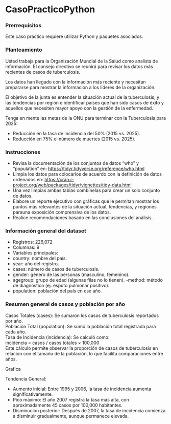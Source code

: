 # CasoPracticoPython

### Prerrequisitos
Este caso práctico requiere utilizar Python y paquetes asociados.  

### Planteamiento
Usted trabaja para la Organización Mundial de la Salud como analista de información. El consejo directivo se reunirá para revisar los datos más recientes de casos de tuberculosis.  

Los datos han llegado con la información más reciente y necesitan prepararse para mostrar la información a los líderes de la organización.  

El objetivo de la junta es entender la situación actual de la tuberculosis, y las tendencias por región e identificar países que han sido casos de éxito y aquellos que necesiten mayor apoyo con la gestión de la enfermedad.  

Tenga en mente las metas de la ONU para terminar con la Tuberculosis para 2025:  

- Reducción en la tasa de incidencia del 50% (2015 vs. 2025).
- Reducción en 75% el número de muertes (2015 vs. 2025).

### Instrucciones 
- Revisa la documentación de los conjuntos de datos “who” y “population” en: https://tidyr.tidyverse.org/reference/who.html 
- Limpia los datos para colocarlos de acuerdo con la definición de datos ordenados en:  https://cran.r-project.org/web/packages/tidyr/vignettes/tidy-data.html 
- Una vez limpias ambas tablas combínelas para crear un solo conjunto de datos. 
- Elabore un reporte ejecutivo con gráficas que le permitan mostrar los puntos más relevantes de la situación actual, tendencias, y regiones parauna exposición comprensiva de los datos. 
- Realice recomendaciones basado en las conclusiones del análisis.

### Información general del dataset
- Registros: 226,072
- Columnas: 9
- Variables principales:
- country: nombre del país.
- year: año del registro.
- cases: número de casos de tuberculosis.
- gender: género de las personas (masculino, femenino).
- agegroup: grupo de edad (algunas filas no lo tienen).
-method: método de diagnóstico (ej. esputo pulmonar positivo).
- population: población del país en ese año.

### Resumen general de casos y población por año
Casos Totales (cases): Se sumaron los casos de tuberculosis reportados por año.   
Población Total (population): Se sumó la población total registrada para cada año.  
Tasa de Incidencia (incidencia): Se calculó como:  
incidencia = casos / casos totales × 100,000  
Este cálculo permite observar la proporción de casos de tuberculosis en relación con el tamaño de la población, lo que facilita comparaciones entre años. 

Grafica

Tendencia General:  
- Aumento inicial: Entre 1995 y 2006, la tasa de incidencia aumenta significativamente.
- Pico máximo: El año 2007 registra la tasa más alta, con aproximadamente 45 casos por 100,000 habitantes.
- Disminución posterior: Después de 2007, la tasa de incidencia comienza a disminuir gradualmente, aunque permanece elevada.



